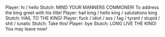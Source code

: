 Player: hi / hello
Stutch: MIND YOUR MANNERS COMMONER! To address the king greet with his title!
Player: hail king / hello king / salutations king
Stutch: HAIL TO THE KING!
Player: fuck / idiot / ass / fag / tyrant / stupid / shit / lunatic
Stutch: Take this!
Player: bye
Stutch: LONG LIVE THE KING! You may leave now!